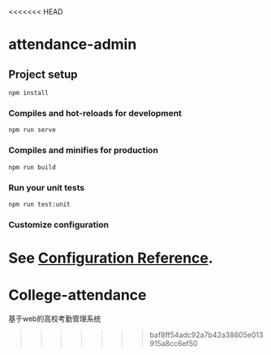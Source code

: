 <<<<<<< HEAD
# attendance-admin

## Project setup
```
npm install
```

### Compiles and hot-reloads for development
```
npm run serve
```

### Compiles and minifies for production
```
npm run build
```

### Run your unit tests
```
npm run test:unit
```

### Customize configuration
See [Configuration Reference](https://cli.vuejs.org/config/).
=======
# College-attendance
基于web的高校考勤管理系统
>>>>>>> baf8ff54adc92a7b42a38605e013915a8cc6ef50
